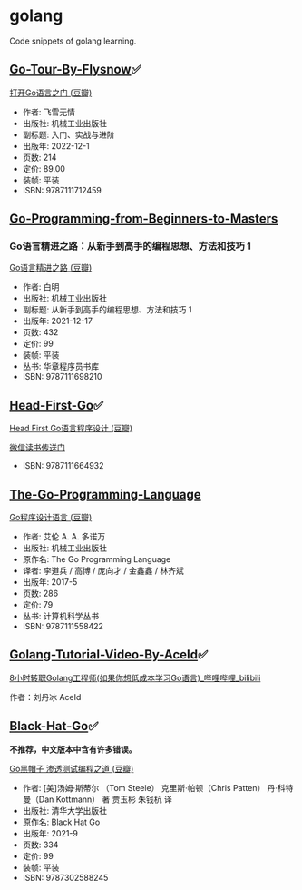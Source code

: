 # golang

Code snippets of golang learning.

## [Go-Tour-By-Flysnow](Go-Tour-By-Flysnow)✅

[打开Go语言之门 \(豆瓣\)](https://book.douban.com/subject/36171041/)

- 作者: 飞雪无情
- 出版社: 机械工业出版社
- 副标题: 入门、实战与进阶
- 出版年: 2022-12-1
- 页数: 214
- 定价: 89.00
- 装帧: 平装
- ISBN: 9787111712459

## [Go-Programming-from-Beginners-to-Masters](Go-Programming-from-Beginners-to-Masters)

### Go语言精进之路：从新手到高手的编程思想、方法和技巧 1

[Go语言精进之路 \(豆瓣\)](https://book.douban.com/subject/35720728/)

- 作者: 白明
- 出版社: 机械工业出版社
- 副标题: 从新手到高手的编程思想、方法和技巧 1
- 出版年: 2021-12-17
- 页数: 432
- 定价: 99
- 装帧: 平装
- 丛书: 华章程序员书库
- ISBN: 9787111698210

## [Head-First-Go](Head-First-Go)✅

[Head First Go语言程序设计 \(豆瓣\)](https://book.douban.com/subject/35237045/)

[微信读书传送门](https://weread.qq.com/web/bookDetail/cc0329f0720867eecc0f00a)

- ISBN: 9787111664932

## [The-Go-Programming-Language](The-Go-Programming-Language)

[Go程序设计语言 \(豆瓣\)](https://book.douban.com/subject/27044219/)

- 作者: 艾伦 A. A. 多诺万
- 出版社: 机械工业出版社
- 原作名: The Go Programming Language
- 译者: 李道兵 / 高博 / 庞向才 / 金鑫鑫 / 林齐斌
- 出版年: 2017-5
- 页数: 286
- 定价: 79
- 丛书: 计算机科学丛书
- ISBN: 9787111558422

## [Golang-Tutorial-Video-By-AceId](Golang-Tutorial-Video-By-AceId)✅

[8小时转职Golang工程师\(如果你想低成本学习Go语言\)\_哔哩哔哩\_bilibili](https://www.bilibili.com/video/BV1gf4y1r79E)

作者：刘丹冰 AceId

## [Black-Hat-Go](Black-Hat-Go)✅

**不推荐，中文版本中含有许多错误。**

[Go黑帽子 渗透测试编程之道 \(豆瓣\)](https://book.douban.com/subject/35596332/)

- 作者: [美]汤姆·斯蒂尔 （Tom Steele） 克里斯·帕顿（Chris Patten） 丹·科特曼（Dan Kottmann） 著 贾玉彬 朱钱杭 译
- 出版社: 清华大学出版社
- 原作名: Black Hat Go
- 出版年: 2021-9
- 页数: 334
- 定价: 99
- 装帧: 平装
- ISBN: 9787302588245
